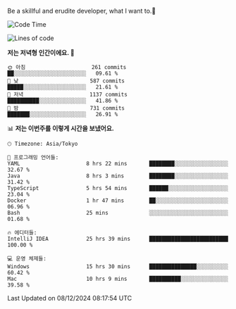 Be a skillful and erudite developer, what I want to.👶

<!--START_SECTION:waka-->
![Code Time](http://img.shields.io/badge/Code%20Time-1%2C472%20hrs%2039%20mins-blue)

![Lines of code](https://img.shields.io/badge/%EC%A0%80%EB%8A%94%20%EC%97%AC%ED%83%9C%EA%B9%8C%EC%A7%80%20-918.3%20thousand%20%EC%A4%84%EC%9D%98%20%EC%BD%94%EB%93%9C%EB%A5%BC%20%EC%9E%91%EC%84%B1%ED%96%88%EC%96%B4%EC%9A%94.-blue)

**저는 저녁형 인간이에요. 🦉** 

```text
🌞 아침                     261 commits         ██░░░░░░░░░░░░░░░░░░░░░░░   09.61 % 
🌆 낮　                     587 commits         █████░░░░░░░░░░░░░░░░░░░░   21.61 % 
🌃 저녁                     1137 commits        ██████████░░░░░░░░░░░░░░░   41.86 % 
🌙 밤　                     731 commits         ███████░░░░░░░░░░░░░░░░░░   26.91 % 
```


📊 **저는 이번주를 이렇게 시간을 보냈어요.** 

```text
🕑︎ Timezone: Asia/Tokyo

💬 프로그래밍 언어들: 
YAML                     8 hrs 22 mins       ████████░░░░░░░░░░░░░░░░░   32.67 % 
Java                     8 hrs 3 mins        ████████░░░░░░░░░░░░░░░░░   31.42 % 
TypeScript               5 hrs 54 mins       ██████░░░░░░░░░░░░░░░░░░░   23.04 % 
Docker                   1 hr 47 mins        ██░░░░░░░░░░░░░░░░░░░░░░░   06.96 % 
Bash                     25 mins             ░░░░░░░░░░░░░░░░░░░░░░░░░   01.68 % 

🔥 에디터들: 
IntelliJ IDEA            25 hrs 39 mins      █████████████████████████   100.00 % 

💻 운영 체제들: 
Windows                  15 hrs 30 mins      ███████████████░░░░░░░░░░   60.42 % 
Mac                      10 hrs 9 mins       ██████████░░░░░░░░░░░░░░░   39.58 % 
```


 Last Updated on 08/12/2024 08:17:54 UTC
<!--END_SECTION:waka-->
